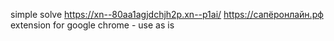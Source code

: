 simple solve
https://xn--80aa1agjdchjh2p.xn--p1ai/
https://сапёронлайн.рф
extension for google chrome - use as is